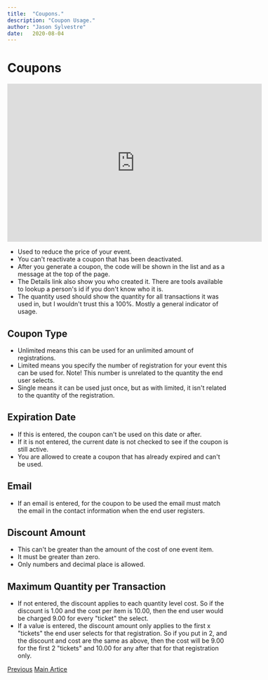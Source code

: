 ```yaml
---
title:  "Coupons."
description: "Coupon Usage."
author: "Jason Sylvestre"
date:   2020-08-04
---
```


# Coupons

<iframe id="kaltura_player" src="https://cdnapisec.kaltura.com/p/1770401/sp/177040100/embedIframeJs/uiconf_id/29032722/partner_id/1770401?iframeembed=true&playerId=kaltura_player&entry_id=0_d4d4ngnh&flashvars[mediaProtocol]=rtmp&amp;flashvars[streamerType]=rtmp&amp;flashvars[streamerUrl]=rtmp://www.kaltura.com:1935&amp;flashvars[rtmpFlavors]=1&amp;flashvars[localizationCode]=en&amp;flashvars[leadWithHTML5]=true&amp;flashvars[sideBarContainer.plugin]=true&amp;flashvars[sideBarContainer.position]=left&amp;flashvars[sideBarContainer.clickToClose]=true&amp;flashvars[chapters.plugin]=true&amp;flashvars[chapters.layout]=vertical&amp;flashvars[chapters.thumbnailRotator]=false&amp;flashvars[streamSelector.plugin]=true&amp;flashvars[EmbedPlayer.SpinnerTarget]=videoHolder&amp;flashvars[dualScreen.plugin]=true&amp;flashvars[Kaltura.addCrossoriginToIframe]=true&amp;&wid=0_4ke91pdo" width="580" height="360" allowfullscreen webkitallowfullscreen mozAllowFullScreen allow="autoplay *; fullscreen *; encrypted-media *" sandbox="allow-forms allow-same-origin allow-scripts allow-top-navigation allow-pointer-lock allow-popups allow-modals allow-orientation-lock allow-popups-to-escape-sandbox allow-presentation allow-top-navigation-by-user-activation" frameborder="0" title="Kaltura Player"></iframe>

* Used to reduce the price of your event.
* You can't reactivate a coupon that has been deactivated.
* After you generate a coupon, the code will be shown in the list and as a message at the top of the page.
* The Details link also show you who created it. There are tools available to lookup a person's id if you don't know who it is.
* The quantity used should show the quantity for all transactions it was used in, but I wouldn't trust this a 100%. Mostly a general indicator of usage.

## Coupon Type
* Unlimited means this can be used for an unlimited amount of registrations.
* Limited means you specify the number of registration for your event this can be used for. Note! This number is unrelated to the quantity the end user selects.
* Single means it can be used just once, but as with limited, it isn't related to the quantity of the registration.

## Expiration Date
* If this is entered, the coupon can't be used on this date or after.
* If it is not entered, the current date is not checked to see if the coupon is still active.
* You are allowed to create a coupon that has already expired and can't be used.

## Email
* If an email is entered, for the coupon to be used the email must match the email in the contact information when the end user registers.

## Discount Amount
* This can't be greater than the amount of the cost of one event item.
* It must be greater than zero.
* Only numbers and decimal place is allowed.

## Maximum Quantity per Transaction
* If not entered, the discount applies to each quantity level cost. So if the discount is 1.00 and the cost per item is 10.00, then the end user would be charged 9.00 for every "ticket" the select.
* If a value is entered, the discount amount only applies to the first x "tickets" the end user selects for that registration. So if you put in 2, and the discount and cost are the same as above, then the cost will be 9.00 for the first 2 "tickets" and 10.00 for any after that for that registration only.



<p><a href="/documentation/registration/confirmation-template" class="registration-tag"><i class="fas fa-arrow-left"></i> Previous</a> <a href="/documentation/registration/getting-started" class="registration-tag">Main Artice</a></p>
